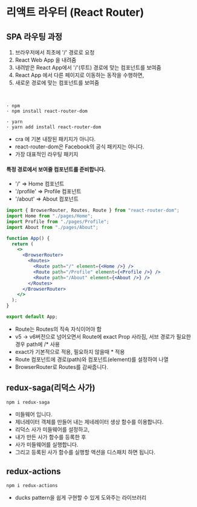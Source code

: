 # 리액트 라우터 (React Router)

## SPA 라우팅 과정

1. 브라우저에서 최초에 '/' 경로로 요청
2. React Web App 을 내려줌
3. 내려받은 React App에서 '/'(루트) 경로에 맞는 컴포넌트를 보여줌
4. React App 에서 다른 페이지로 이동하는 동작을 수행하면,
5. 새로운 경로에 맞는 컴포넌트를 보여줌

<br />

    · npm
    · npm install react-router-dom

    · yarn
    · yarn add install react-router-dom

- cra 에 기본 내장된 패키지가 아니다.
- react-router-dom은 Facebook의 공식 패키지는 아니다.
- 가장 대표적인 라우팅 패키지

#### 특정 경로에서 보여줄 컴포넌트를 준비합니다.

- '/' => Home 컴포넌트
- '/profile' => Profile 컴포넌트
- '/about' => About 컴포넌트

```jsx
import { BrowserRouter, Routes, Route } from "react-router-dom";
import Home from "./pages/Home";
import Profile from "./pages/Profile";
import About from "./pages/About";

function App() {
  return (
    <>
      <BrowserRouter>
        <Routes>
          <Route path="/" element={<Home />} />
          <Route path="/Profile" element={<Profile />} />
          <Route path="/About" element={<About />} />
        </Routes>
      </BrowserRouter>
    </>
  );
}

export default App;
```

- Route는 Routes의 직속 자식이어야 함
- v5 -> v6버전으로 넘어오면서 Route에 exact Prop 사라짐, 서브 경로가 필요한 경우 path에 /\* 사용
- exact가 기본적으로 적용, 필요하지 않을때 \* 적용
- Route 컴포넌트에 경로(path)와 컴포넌트(element)를 설정하여 나열
- BrowserRouter로 Routes를 감싸줍니다.

## redux-saga(리덕스 사가)

    npm i redux-saga

- 미들웨어 입니다.
- 제너레이터 객체를 만들어 내는 제네레이터 생상 함수를 이용합니다.
- 리덕스 사가 미들웨어를 설정하고,
- 내가 만든 사가 함수를 등록한 후
- 사가 미들웨어를 실행합니다.
- 그리고 등록된 사가 함수를 실행할 액션을 디스패치 하면 됩니다.

## redux-actions

    npm i redux-actions

- ducks pattern을 쉽게 구현할 수 있게 도와주는 라이브러리
